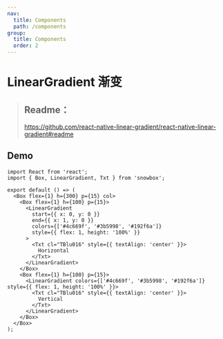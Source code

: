 ```yaml
---
nav:
  title: Components
  path: /components
group:
  title: Components
  order: 2
---
```


# LinearGradient 渐变

> ## Readme：
>
> https://github.com/react-native-linear-gradient/react-native-linear-gradient#readme

## Demo

```tsx
import React from 'react';
import { Box, LinearGradient, Txt } from 'snowbox';

export default () => (
  <Box flex={1} h={300} p={15} col>
    <Box flex={1} h={100} p={15}>
      <LinearGradient
        start={{ x: 0, y: 0 }}
        end={{ x: 1, y: 0 }}
        colors={['#4c669f', '#3b5998', '#192f6a']}
        style={{ flex: 1, height: '100%' }}
      >
        <Txt cl="TBlu016" style={{ textAlign: 'center' }}>
          Horizontal
        </Txt>
      </LinearGradient>
    </Box>
    <Box flex={1} h={100} p={15}>
      <LinearGradient colors={['#4c669f', '#3b5998', '#192f6a']} style={{ flex: 1, height: '100%' }}>
        <Txt cl="TBlu016" style={{ textAlign: 'center' }}>
          Vertical
        </Txt>
      </LinearGradient>
    </Box>
  </Box>
);
```

<API></API>
